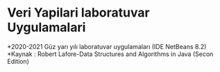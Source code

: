 # Veri Yapilari laboratuvar Uygulamalari
*2020-2021 Güz yarı yılı laboratuvar uygulamaları 
(IDE NetBeans 8.2)
*Kaynak : Robert Lafore-Data Structures and Algorithms in Java (Secon Edition)
